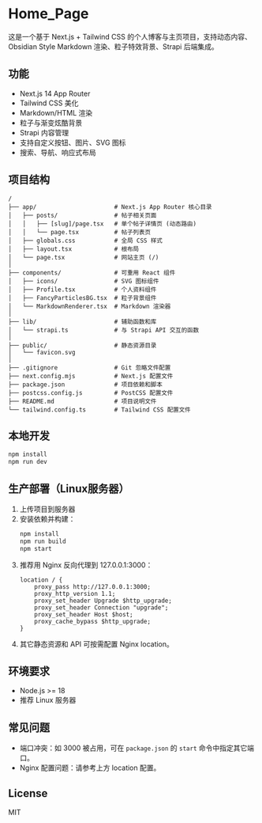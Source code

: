 # Home_Page

这是一个基于 Next.js + Tailwind CSS 的个人博客与主页项目，支持动态内容、Obsidian Style Markdown 渲染、粒子特效背景、Strapi 后端集成。


## 功能
- Next.js 14 App Router
- Tailwind CSS 美化
- Markdown/HTML 渲染
- 粒子与渐变炫酷背景
- Strapi 内容管理
- 支持自定义按钮、图片、SVG 图标
- 搜索、导航、响应式布局

## 项目结构

```
/
├── app/                      # Next.js App Router 核心目录
│   ├── posts/                # 帖子相关页面
│   │   ├── [slug]/page.tsx   # 单个帖子详情页 (动态路由)
│   │   └── page.tsx          # 帖子列表页
│   ├── globals.css           # 全局 CSS 样式
│   ├── layout.tsx            # 根布局
│   └── page.tsx              # 网站主页 (/)
│
├── components/               # 可重用 React 组件
│   ├── icons/                # SVG 图标组件
│   ├── Profile.tsx           # 个人资料组件
│   ├── FancyParticlesBG.tsx  # 粒子背景组件
│   └── MarkdownRenderer.tsx  # Markdown 渲染器
│
├── lib/                      # 辅助函数和库
│   └── strapi.ts             # 与 Strapi API 交互的函数
│
├── public/                   # 静态资源目录
│   └── favicon.svg           
│
├── .gitignore                # Git 忽略文件配置
├── next.config.mjs           # Next.js 配置文件
├── package.json              # 项目依赖和脚本
├── postcss.config.js         # PostCSS 配置文件
├── README.md                 # 项目说明文件
└── tailwind.config.ts        # Tailwind CSS 配置文件
```

## 本地开发
```bash
npm install
npm run dev
```

## 生产部署（Linux服务器）
1. 上传项目到服务器
2. 安装依赖并构建：
   ```bash
   npm install
   npm run build
   npm start
   ```
3. 推荐用 Nginx 反向代理到 127.0.0.1:3000：
   ```nginx
   location / {
       proxy_pass http://127.0.0.1:3000;
       proxy_http_version 1.1;
       proxy_set_header Upgrade $http_upgrade;
       proxy_set_header Connection "upgrade";
       proxy_set_header Host $host;
       proxy_cache_bypass $http_upgrade;
   }
   ```
4. 其它静态资源和 API 可按需配置 Nginx location。

## 环境要求
- Node.js >= 18
- 推荐 Linux 服务器

## 常见问题
- 端口冲突：如 3000 被占用，可在 `package.json` 的 `start` 命令中指定其它端口。
- Nginx 配置问题：请参考上方 location 配置。

## License
MIT

